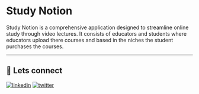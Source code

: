 
# Study Notion

Study Notion is a comprehensive application designed to streamline online study through video lectures. It consists of educators and students where educators upload there courses and based in the niches the student purchases the courses.

-----





## 🔗 Lets connect

[![linkedin](https://img.shields.io/badge/linkedin-0A66C2?style=for-the-badge&logo=linkedin&logoColor=white)](https://www.linkedin.com/)
[![twitter](https://img.shields.io/badge/twitter-1DA1F2?style=for-the-badge&logo=twitter&logoColor=white)](https://twitter.com/)



